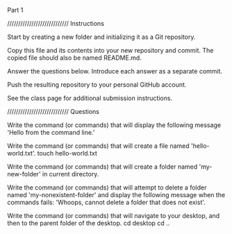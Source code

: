 Part 1

////////////////////////////
Instructions

Start by creating a new folder and initializing it as a Git repository.

Copy this file and its contents into your new repository and commit. The copied file should also be named README.md.

Answer the questions below. Introduce each answer as a separate commit.

Push the resulting repository to your personal GitHub account.

See the class page for additional submission instructions.

////////////////////////////
Questions

Write the command (or commands) that will display the following message 'Hello from the command line.'

Write the command (or commands) that will create a file named 'hello-world.txt'.
touch hello-world.txt

Write the command (or commands) that will create a folder named 'my-new-folder' in current directory.

Write the command (or commands) that will attempt to delete a folder named 'my-nonexistent-folder' and display the following message when the commands fails: 'Whoops, cannot delete a folder that does not exist'.

Write the command (or commands) that will navigate to your desktop, and then to the parent folder of the desktop.
cd desktop
cd ..
